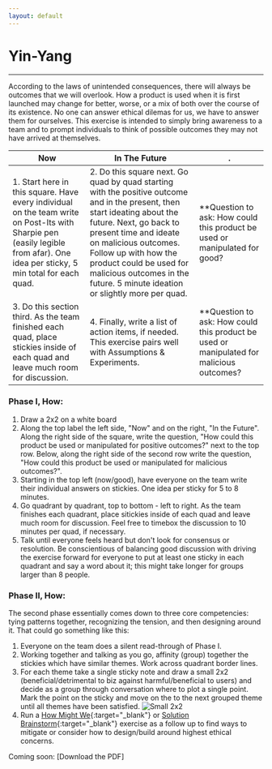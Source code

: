 ```yaml
---
layout: default
---
```


# Yin-Yang

* * *

According to the laws of unintended consequences, there will always be outcomes that we will overlook. How a product is used when it is first launched may change for better, worse, or a mix of both over the course of its existence. No one can answer ethical dilemas for us, we have to answer them for ourselves. This exercise is intended to simply bring awareness to a team and to prompt individuals to think of possible outcomes they may not have arrived at themselves.

**Now** | **In The Future** | .
--- | --- | --- 
1. Start here in this square. Have every individual on the team write on Post-Its with Sharpie pen (easily legible from afar). One idea per sticky, 5 min total for each quad. | 2. Do this square next. Go quad by quad starting with the positive outcome and in the present, then start ideating about the future. Next, go back to present time and ideate on malicious outcomes. Follow up with how the product could be used for malicious outcomes in the future. 5 minute ideation or slightly more per quad. | **Question to ask: How could this product be used or manipulated for good?
3. Do this section third. As the team finished each quad, place stickies inside of each quad and leave much room for discussion. | 4. Finally, write a list of action items, if needed. This exercise pairs well with Assumptions & Experiments. | **Question to ask: How could this product be used or manipulated for malicious outcomes?

### Phase I, How: 

1. Draw a 2x2 on a white board
2. Along the top label the left side, "Now" and on the right, "In the Future". Along the right side of the square, write the question, "How could this product be used or manipulated for positive outcomes?" next to the top row. Below, along the right side of the second row write the question, "How could this product be used or manipulated for malicious outcomes?".
3. Starting in the top left (now/good), have everyone on the team write their individual answers on stickies. One idea per sticky for 5 to 8 minutes.
4. Go quadrant by quadrant, top to bottom - left to right. As the team finishes each quadrant, place sitickies inside of each quad and leave much room for discussion. Feel free to timebox the discussion to 10 minutes per quad, if necessary.
5. Talk until everyone feels heard but don't look for consensus or resolution. Be conscientious of balancing good discussion with driving the exercise forward for everyone to put at least one sticky in each quadrant and say a word about it; this might take longer for groups larger than 8 people.

### Phase II, How: 

The second phase essentially comes down to three core competencies: tying patterns together, recognizing the tension, and then designing around it. That could go something like this:

1. Everyone on the team does a silent read-through of Phase I.
2. Working together and talking as you go, affinity (group) together the stickies which have similar themes. Work across quadrant border lines.
3. For each theme take a single sticky note and draw a small 2x2 (beneficial/detrimental to biz against harmful/beneficial to users) and decide as a group through conversation where to plot a single point. Mark the point on the sticky and move on the to the next grouped theme until all themes have been satisfied.
![Small 2x2](https://mkdale.github.com/ethics-frameworks/assets/img/Yin-yang-phase2.jpg)
4. Run a 
[How Might We](http://www.designkit.org/methods/3){:target="_blank"} or [Solution Brainstorm](http://www.designkit.org/methods/1){:target="_blank"} exercise as a follow up to find ways to mitigate or consider how to design/build around highest ethical concerns.

Coming soon:
[Download the PDF]
